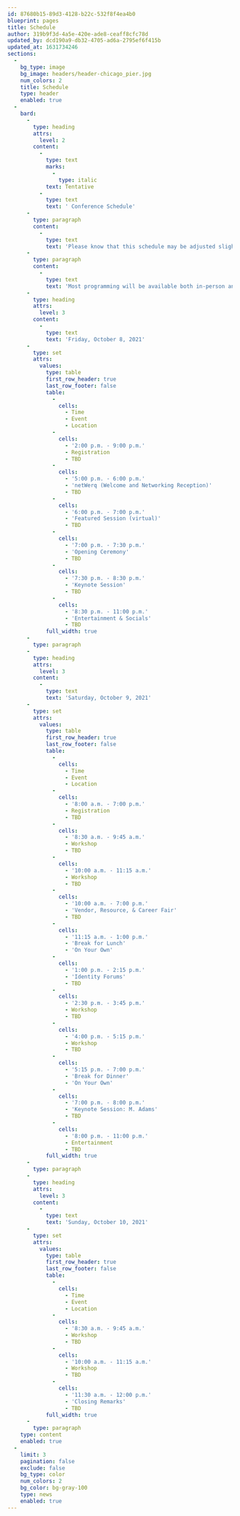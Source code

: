 ```yaml
---
id: 87680b15-89d3-4128-b22c-532f8f4ea4b0
blueprint: pages
title: Schedule
author: 319b9f3d-4a5e-420e-ade8-ceaff8cfc78d
updated_by: dcd190a9-db32-4705-ad6a-2795ef6f415b
updated_at: 1631734246
sections:
  -
    bg_type: image
    bg_image: headers/header-chicago_pier.jpg
    num_colors: 2
    title: Schedule
    type: header
    enabled: true
  -
    bard:
      -
        type: heading
        attrs:
          level: 2
        content:
          -
            type: text
            marks:
              -
                type: italic
            text: Tentative
          -
            type: text
            text: ' Conference Schedule'
      -
        type: paragraph
        content:
          -
            type: text
            text: 'Please know that this schedule may be adjusted slightly as details are confirmed. All times listed in Central Daylight Time.'
      -
        type: paragraph
        content:
          -
            type: text
            text: 'Most programming will be available both in-person and virtually. Additional details will be posted on this page as they are finalized.'
      -
        type: heading
        attrs:
          level: 3
        content:
          -
            type: text
            text: 'Friday, October 8, 2021'
      -
        type: set
        attrs:
          values:
            type: table
            first_row_header: true
            last_row_footer: false
            table:
              -
                cells:
                  - Time
                  - Event
                  - Location
              -
                cells:
                  - '2:00 p.m. - 9:00 p.m.'
                  - Registration
                  - TBD
              -
                cells:
                  - '5:00 p.m. - 6:00 p.m.'
                  - 'netWerq (Welcome and Networking Reception)'
                  - TBD
              -
                cells:
                  - '6:00 p.m. - 7:00 p.m.'
                  - 'Featured Session (virtual)'
                  - TBD
              -
                cells:
                  - '7:00 p.m. - 7:30 p.m.'
                  - 'Opening Ceremony'
                  - TBD
              -
                cells:
                  - '7:30 p.m. - 8:30 p.m.'
                  - 'Keynote Session'
                  - TBD
              -
                cells:
                  - '8:30 p.m. - 11:00 p.m.'
                  - 'Entertainment & Socials'
                  - TBD
            full_width: true
      -
        type: paragraph
      -
        type: heading
        attrs:
          level: 3
        content:
          -
            type: text
            text: 'Saturday, October 9, 2021'
      -
        type: set
        attrs:
          values:
            type: table
            first_row_header: true
            last_row_footer: false
            table:
              -
                cells:
                  - Time
                  - Event
                  - Location
              -
                cells:
                  - '8:00 a.m. - 7:00 p.m.'
                  - Registration
                  - TBD
              -
                cells:
                  - '8:30 a.m. - 9:45 a.m.'
                  - Workshop
                  - TBD
              -
                cells:
                  - '10:00 a.m. - 11:15 a.m.'
                  - Workshop
                  - TBD
              -
                cells:
                  - '10:00 a.m. - 7:00 p.m.'
                  - 'Vendor, Resource, & Career Fair'
                  - TBD
              -
                cells:
                  - '11:15 a.m. - 1:00 p.m.'
                  - 'Break for Lunch'
                  - 'On Your Own'
              -
                cells:
                  - '1:00 p.m. - 2:15 p.m.'
                  - 'Identity Forums'
                  - TBD
              -
                cells:
                  - '2:30 p.m. - 3:45 p.m.'
                  - Workshop
                  - TBD
              -
                cells:
                  - '4:00 p.m. - 5:15 p.m.'
                  - Workshop
                  - TBD
              -
                cells:
                  - '5:15 p.m. - 7:00 p.m.'
                  - 'Break for Dinner'
                  - 'On Your Own'
              -
                cells:
                  - '7:00 p.m. - 8:00 p.m.'
                  - 'Keynote Session: M. Adams'
                  - TBD
              -
                cells:
                  - '8:00 p.m. - 11:00 p.m.'
                  - Entertainment
                  - TBD
            full_width: true
      -
        type: paragraph
      -
        type: heading
        attrs:
          level: 3
        content:
          -
            type: text
            text: 'Sunday, October 10, 2021'
      -
        type: set
        attrs:
          values:
            type: table
            first_row_header: true
            last_row_footer: false
            table:
              -
                cells:
                  - Time
                  - Event
                  - Location
              -
                cells:
                  - '8:30 a.m. - 9:45 a.m.'
                  - Workshop
                  - TBD
              -
                cells:
                  - '10:00 a.m. - 11:15 a.m.'
                  - Workshop
                  - TBD
              -
                cells:
                  - '11:30 a.m. - 12:00 p.m.'
                  - 'Closing Remarks'
                  - TBD
            full_width: true
      -
        type: paragraph
    type: content
    enabled: true
  -
    limit: 3
    pagination: false
    exclude: false
    bg_type: color
    num_colors: 2
    bg_color: bg-gray-100
    type: news
    enabled: true
---
```

